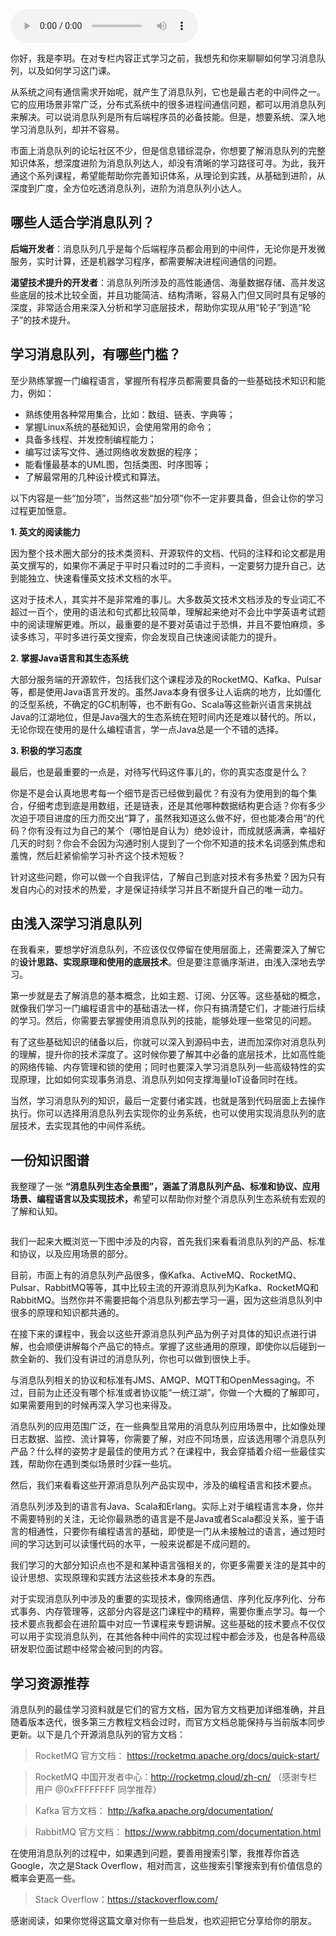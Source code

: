<audio title="预习 _ 怎样更好地学习这门课？" src="https://static001.geekbang.org/resource/audio/fb/20/fb6f4d038120b450837117bbaf135020.mp3" controls="controls"></audio> 
<p>你好，我是李玥。在对专栏内容正式学习之前，我想先和你来聊聊如何学习消息队列，以及如何学习这门课。</p><p>从系统之间有通信需求开始呢，就产生了消息队列，它也是最古老的中间件之一。它的应用场景非常广泛，分布式系统中的很多进程间通信问题，都可以用消息队列来解决。可以说消息队列是所有后端程序员的必备技能。但是，想要系统、深入地学习消息队列，却并不容易。</p><p>市面上消息队列的论坛社区不少，但是信息错综混杂，你想要了解消息队列的完整知识体系，想深度进阶为消息队列达人，却没有清晰的学习路径可寻。为此，我开通这个系列课程，希望能帮助你完善知识体系，从理论到实践，从基础到进阶，从深度到广度，全方位吃透消息队列，进阶为消息队列小达人。</p><h2>哪些人适合学消息队列？</h2><p><strong>后端开发者</strong>：消息队列几乎是每个后端程序员都会用到的中间件，无论你是开发微服务，实时计算，还是机器学习程序，都需要解决进程间通信的问题。</p><p><strong>渴望技术提升的开发者</strong>：消息队列所涉及的高性能通信、海量数据存储、高并发这些底层的技术比较全面，并且功能简洁、结构清晰，容易入门但又同时具有足够的深度，非常适合用来深入分析和学习底层技术，帮助你实现从用“轮子”到造“轮子”的技术提升。</p><h2>学习消息队列，有哪些门槛？</h2><!-- [[[read_end]]] --><p>至少熟练掌握一门编程语言，掌握所有程序员都需要具备的一些基础技术知识和能力，例如：</p><ul>
<li>熟练使用各种常用集合，比如：数组、链表、字典等；</li>
<li>掌握Linux系统的基础知识，会使用常用的命令；</li>
<li>具备多线程、并发控制编程能力；</li>
<li>编写过读写文件、通过网络收发数据的程序；</li>
<li>能看懂最基本的UML图，包括类图、时序图等；</li>
<li>了解最常用的几种设计模式和算法。</li>
</ul><p>以下内容是一些“加分项”，当然这些“加分项”你不一定非要具备，但会让你的学习过程更加惬意。</p><p><strong>1. 英文的阅读能力</strong></p><p>因为整个技术圈大部分的技术类资料、开源软件的文档、代码的注释和论文都是用英文撰写的，如果你不满足于平时只看过时的二手资料，一定要努力提升自己，达到能独立、快速看懂英文技术文档的水平。</p><p>这对于技术人，其实并不是非常难的事儿。大多数英文技术文档涉及的专业词汇不超过一百个，使用的语法和句式都比较简单，理解起来绝对不会比中学英语考试题中的阅读理解更难。所以，最重要的是不要对英语过于恐惧，并且不要怕麻烦，多读多练习，平时多进行英文搜索，你会发现自己快速阅读能力的提升。</p><p><strong>2. 掌握Java语言和其生态系统</strong></p><p>大部分服务端的开源软件，包括我们这个课程涉及的RocketMQ、Kafka、Pulsar等，都是使用Java语言开发的。虽然Java本身有很多让人诟病的地方，比如僵化的泛型系统，不确定的GC机制等，也不断有Go、Scala等这些新兴语言来挑战Java的江湖地位，但是Java强大的生态系统在短时间内还是难以替代的。所以，无论你现在使用的是什么编程语言，学一点Java总是一个不错的选择。</p><p><strong>3. 积极的学习态度</strong></p><p>最后，也是最重要的一点是，对待写代码这件事儿的，你的真实态度是什么？</p><p>你是不是会认真地思考每一个细节是否已经做到最优？有没有为使用到的每个集合，仔细考虑到底是用数组，还是链表，还是其他哪种数据结构更合适？你有多少次迫于项目进度的压力而交出“算了，虽然我知道这么做不好，但也能凑合用”的代码？你有没有过为自己的某个（哪怕是自认为）绝妙设计，而成就感满满，幸福好几天的时刻？你会不会因为沟通时别人提到了一个你不知道的技术名词感到焦虑和羞愧，然后赶紧偷偷学习补齐这个技术短板？</p><p>针对这些问题，你可以做一个自我评估，了解自己到底对技术有多热爱？因为只有发自内心的对技术的热爱，才是保证持续学习并且不断提升自己的唯一动力。</p><h2>由浅入深学习消息队列</h2><p>在我看来，要想学好消息队列，不应该仅仅停留在使用层面上，还需要深入了解它的<strong>设计思路、实现原理和使用的底层技术</strong>。但是要注意循序渐进，由浅入深地去学习。</p><p>第一步就是去了解消息的基本概念，比如主题、订阅、分区等。这些基础的概念，就像我们学习一门编程语言中的基础语法一样，你只有搞清楚它们，才能进行后续的学习。然后，你需要去掌握使用消息队列的技能，能够处理一些常见的问题。</p><p>有了这些基础知识的储备以后，你就可以深入到源码中去，进而加深你对消息队列的理解，提升你的技术深度了。这时候你要了解其中必备的底层技术，比如高性能的网络传输、内存管理和锁的使用；同时也要深入学习消息队列一些高级特性的实现原理，比如如何实现事务消息、消息队列如何支撑海量IoT设备同时在线。</p><p>当然，学习消息队列的知识，最后一定要付诸实践，也就是落到代码层面上去操作执行。你可以选择用消息队列去实现你的业务系统，也可以使用实现消息队列的底层技术，去实现其他的中间件系统。</p><h2>一份知识图谱</h2><p>我整理了一张 <strong>“消息队列生态全景图”，涵盖了消息队列产品、标准和协议、应用场景、编程语言以及实现技术，</strong>希望可以帮助你对整个消息队列生态系统有宏观的了解和认知。</p><p><img src="https://static001.geekbang.org/resource/image/8c/01/8c13b2d68dda85d2b47b52064905f001.png" alt=""></p><p>我们一起来大概浏览一下图中涉及的内容，首先我们来看看消息队列的产品、标准和协议，以及应用场景的部分。</p><p>目前，市面上有的消息队列产品很多，像Kafka、ActiveMQ、RocketMQ、Pulsar、RabbitMQ等等，其中比较主流的开源消息队列为Kafka、RocketMQ和RabbitMQ。当然你并不需要把每个消息队列都去学习一遍，因为这些消息队列中很多的原理和知识都共通的。</p><p>在接下来的课程中，我会以这些开源消息队列产品为例子对具体的知识点进行讲解，也会顺便讲解每个产品它的特点。掌握了这些通用的原理，即使你以后碰到一款全新的、我们没有讲过的消息队列，你也可以做到很快上手。</p><p>与消息队列相关的协议和标准有JMS、AMQP、MQTT和OpenMessaging。不过，目前为止还没有哪个标准或者协议能“一统江湖”，你做一个大概的了解即可，如果需要用到的时候再深入学习也来得及。</p><p>消息队列的应用范围广泛，在一些典型且常用的消息队列应用场景中，比如像处理日志数据、监控、流计算等，你需要了解，对应不同场景，应该选用哪个消息队列产品？什么样的姿势才是最佳的使用方式？在课程中，我会穿插着介绍一些最佳实践，帮助你在遇到类似场景时少踩一些坑。</p><p>然后，我们来看看这些开源消息队列产品实现中，涉及的编程语言和技术要点。</p><p>消息队列涉及到的语言有Java、Scala和Erlang。实际上对于编程语言本身，你并不需要特别的关注，无论你最熟悉的语言是不是Java或者Scala都没关系，鉴于语言的相通性，只要你有编程语言的基础，即使是一门从未接触过的语言，通过短时间的学习达到可以读懂代码的水平，一般来说都是不成问题的。</p><p>我们学习的大部分知识点也不是和某种语言强相关的，你更多需要关注的是其中的设计思想、实现原理和实践方法这些技术本身的东西。</p><p>对于实现消息队列中涉及的重要的实现技术，像网络通信、序列化反序列化、分布式事务、内存管理等，这部分内容是这门课程中的精粹，需要你重点学习。每一个技术要点我都会在进阶篇中对应一节课程来专题讲解。这些基础的技术要点不仅仅可以用于实现消息队列，在其他各种中间件的实现过程中都会涉及，也是各种高级研发职位面试题中经常会被问到的内容。</p><h2>学习资源推荐</h2><p>消息队列的最佳学习资料就是它们的官方文档，因为官方文档更加详细准确，并且随着版本迭代，很多第三方教程文档会过时，而官方文档总能保持与当前版本同步更新。以下是几个开源消息队列的官方文档：</p><blockquote>
<p>RocketMQ 官方文档： <a href="https://rocketmq.apache.org/docs/quick-start/">https://rocketmq.apache.org/docs/quick-start/</a></p>
</blockquote><blockquote>
<p>RocketMQ 中国开发者中心：<a href="http://rocketmq.cloud/zh-cn/">http://rocketmq.cloud/zh-cn/</a> （感谢专栏用户 @0xFFFFFFFF 同学推荐）</p>
</blockquote><blockquote>
<p>Kafka 官方文档： <a href="http://kafka.apache.org/documentation/">http://kafka.apache.org/documentation/</a></p>
</blockquote><blockquote>
<p>RabbitMQ 官方文档： <a href="https://www.rabbitmq.com/documentation.html">https://www.rabbitmq.com/documentation.html</a></p>
</blockquote><p>在使用消息队列的过程中，如果遇到问题，要善用搜索引擎，我推荐你首选Google，次之是Stack Overflow，相对而言，这些搜索引擎搜索到有价值信息的概率会更高一些。</p><blockquote>
<p>Stack Overflow：<a href="https://stackoverflow.com/">https://stackoverflow.com/</a></p>
</blockquote><p>感谢阅读，如果你觉得这篇文章对你有一些启发，也欢迎把它分享给你的朋友。</p><p></p>
